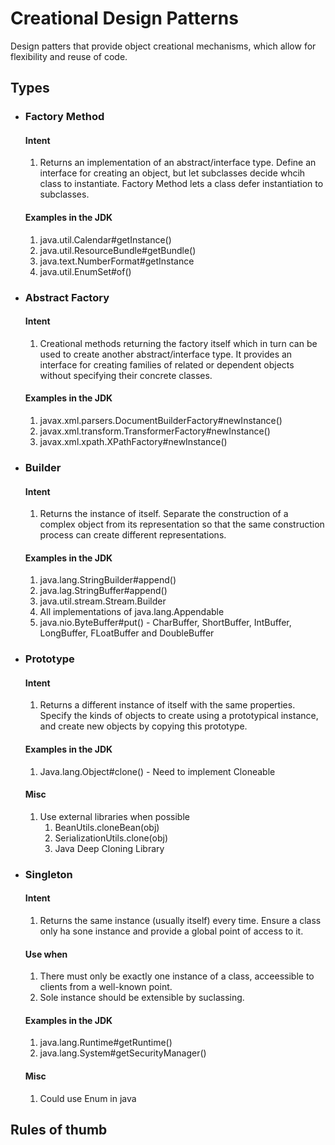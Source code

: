 # Creational Design Patterns
Design patters that provide object creational mechanisms, which allow for flexibility and reuse of code.

## Types

- ### Factory Method
    #### Intent
    1. Returns an implementation of an abstract/interface type. Define an interface for creating an object, but let subclasses decide whcih class to instantiate. Factory Method lets a class defer instantiation to subclasses.

    #### Examples in the JDK
    1. java.util.Calendar#getInstance()
    2. java.util.ResourceBundle#getBundle()
    3. java.text.NumberFormat#getInstance
    4. java.util.EnumSet#of()

- ### Abstract Factory
    #### Intent
    1. Creational methods returning the factory itself which in turn can be used to create another abstract/interface type. It provides an interface for creating families of related or dependent objects without specifying their concrete classes.

    #### Examples in the JDK
    1. javax.xml.parsers.DocumentBuilderFactory#newInstance()
    2. javax.xml.transform.TransformerFactory#newInstance()
    3. javax.xml.xpath.XPathFactory#newInstance()

- ### Builder
    #### Intent
    1. Returns the instance of itself. Separate the construction of a complex object from its representation so that the same construction process can create different representations.

    #### Examples in the JDK
    1. java.lang.StringBuilder#append()
    2. java.lag.StringBuffer#append()
    3. java.util.stream.Stream.Builder
    4. All implementations of java.lang.Appendable
    5. java.nio.ByteBuffer#put() - CharBuffer, ShortBuffer, IntBuffer, LongBuffer, FLoatBuffer and DoubleBuffer

- ### Prototype
    #### Intent
    1. Returns a different instance of itself with the same properties. Specify the kinds of objects to create using a prototypical instance, and create new objects by copying this prototype.

    #### Examples in the JDK
    1. Java.lang.Object#clone() - Need to implement Cloneable
    
    #### Misc
    1. Use external libraries when possible
        1. BeanUtils.cloneBean(obj)
        2. SerializationUtils.clone(obj)
        3. Java Deep Cloning Library

- ### Singleton
    #### Intent
    1. Returns the same instance (usually itself) every time. Ensure a class only ha sone instance and provide a global point of access to it.
    
    #### Use when
    1. There must only be exactly one instance of a class, acceessible to clients from a well-known point.
    2. Sole instance should be extensible by suclassing. 

    #### Examples in the JDK
    1. java.lang.Runtime#getRuntime()
    2. java.lang.System#getSecurityManager()
    
    #### Misc
    1. Could use Enum in java


## Rules of thumb


